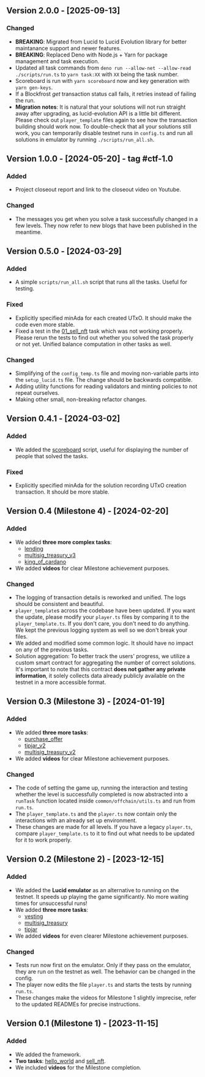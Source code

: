 ## Version 2.0.0 - [2025-09-13]

### Changed

- **BREAKING**: Migrated from Lucid to Lucid Evolution library for better maintanance support and
  newer features.
- **BREAKING**: Replaced Deno with Node.js + Yarn for package management and task execution.
- Updated all task commands from `deno run --allow-net --allow-read ./scripts/run.ts` to
  `yarn task:XX` with `XX` being the task number.
- Scoreboard is run with `yarn scoreboard` now and key generation with `yarn gen-keys`.
- If a Blockfrost _get_ transaction status call fails, it retries instead of failing the run.
- **Migration notes**: It is natural that your solutions will not run straight away after upgrading,
  as lucid-evolution API is a little bit different. Please check out `player_template` files again
  to see how the transaction building should work now. To double-check that all your solutions still
  work, you can temporarily disable testnet runs in `config.ts` and run all solutions in emulator by
  running `./scripts/run_all.sh`.

## Version 1.0.0 - [2024-05-20] - tag #ctf-1.0

### Added

- Project closeout report and link to the closeout video on Youtube.

### Changed

- The messages you get when you solve a task successfully changed in a few levels. They now refer to
  new blogs that have been published in the meantime.

## Version 0.5.0 - [2024-03-29]

### Added

- A simple `scripts/run_all.sh` script that runs all the tasks. Useful for testing.

### Fixed

- Explicitly specified minAda for each created UTxO. It should make the code even more stable.
- Fixed a test in the [01_sell_nft](./01_sell_nft/) task which was not working properly. Please
  rerun the tests to find out whether you solved the task properly or not yet. Unified balance
  computation in other tasks as well.

### Changed

- Simplifying of the `config_temp.ts` file and moving non-variable parts into the `setup_lucid.ts`
  file. The change should be backwards compatible.
- Adding utility functions for reading validators and minting policies to not repeat ourselves.
- Making other small, non-breaking refactor changes.

## Version 0.4.1 - [2024-03-02]

### Added

- We added the [scoreboard](./scoreboard.ts) script, useful for displaying the number of people that
  solved the tasks.

### Fixed

- Explicitly specified minAda for the solution recording UTxO creation transaction. It should be
  more stable.

## Version 0.4 (Milestone 4) - [2024-02-20]

### Added

- We added **three more complex tasks**:
  - [lending](./08_lending/)
  - [multisig_treasury_v3](./09_multisig_treasury_v3/)
  - [king_of_cardano](./10_king_of_cardano/)
- We added **videos** for clear Milestone achievement purposes.

### Changed

- The logging of transaction details is reworked and unified. The logs should be consistent and
  beautiful.
- `player_template`s across the codebase have been updated. If you want the update, please modify
  your `player.ts` files by comparing it to the `player_template.ts`. If you don't care, you don't
  need to do anything. We kept the previous logging system as well so we don't break your files.
- We added and modified some common logic. It should have no impact on any of the previous tasks.
- Solution aggregation: To better track the users' progress, we utilize a custom smart contract for
  aggregating the number of correct solutions. It's important to note that this contract **does not
  gather any private information**, it solely collects data already publicly available on the
  testnet in a more accessible format.

## Version 0.3 (Milestone 3) - [2024-01-19]

### Added

- We added **three more tasks**:
  - [purchase_offer](./05_purchase_offer/)
  - [tipjar_v2](./06_tipjar_v2/)
  - [multisig_treasury_v2](./07_multisig_treasury_v2/)
- We added **videos** for clear Milestone achievement purposes.

### Changed

- The code of setting the game up, running the interaction and testing whether the level is
  successfully completed is now abstracted into a `runTask` function located inside
  `common/offchain/utils.ts` and run from `run.ts`.
- The `player_template.ts` and the `player.ts` now contain only the interactions with an already set
  up environment.
- These changes are made for all levels. If you have a legacy `player.ts`, compare
  `player_template.ts` to it to find out what needs to be updated for it to work properly.

## Version 0.2 (Milestone 2) - [2023-12-15]

### Added

- We added the **Lucid emulator** as an alternative to running on the testnet. It speeds up playing
  the game significantly. No more waiting times for unsuccessful runs!
- We added **three more tasks**:
  - [vesting](./02_vesting/)
  - [multisig_treasury](./03_multisig_treasury/)
  - [tipjar](./04_tipjar/)
- We added **videos** for even clearer Milestone achievement purposes.

### Changed

- Tests run now first on the emulator. Only if they pass on the emulator, they are run on the
  testnet as well. The behavior can be changed in the config.
- The player now edits the file `player.ts` and starts the tests by running `run.ts`.
- These changes make the videos for Milestone 1 slightly imprecise, refer to the updated READMEs for
  precise instructions.

## Version 0.1 (Milestone 1) - [2023-11-15]

### Added

- We added the framework.
- **Two tasks**: [hello_world](./00_hello_world/) and [sell_nft](./01_sell_nft/).
- We included **videos** for the Milestone completion.
